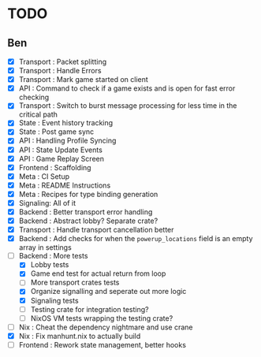 # TODO

## Ben

- [x] Transport : Packet splitting
- [x] Transport : Handle Errors
- [x] Transport : Mark game started on client
- [x] API : Command to check if a game exists and is open for fast error checking
- [x] Transport : Switch to burst message processing for less time in the
      critical path
- [x] State : Event history tracking
- [x] State : Post game sync
- [x] API : Handling Profile Syncing
- [x] API : State Update Events
- [x] API : Game Replay Screen
- [x] Frontend : Scaffolding
- [x] Meta : CI Setup
- [x] Meta : README Instructions
- [x] Meta : Recipes for type binding generation
- [x] Signaling: All of it
- [x] Backend : Better transport error handling
- [x] Backend : Abstract lobby? Separate crate?
- [x] Transport : Handle transport cancellation better
- [x] Backend : Add checks for when the `powerup_locations` field is an empty array in settings
- [ ] Backend : More tests
    - [x] Lobby tests
    - [x] Game end test for actual return from loop
    - [ ] More transport crates tests
    - [x] Organize signalling and seperate out more logic
    - [x] Signaling tests
    - [ ] Testing crate for integration testing?
    - [ ] NixOS VM tests wrapping the testing crate?
- [ ] Nix : Cheat the dependency nightmare and use crane
- [x] Nix : Fix manhunt.nix to actually build
- [ ] Frontend : Rework state management, better hooks
